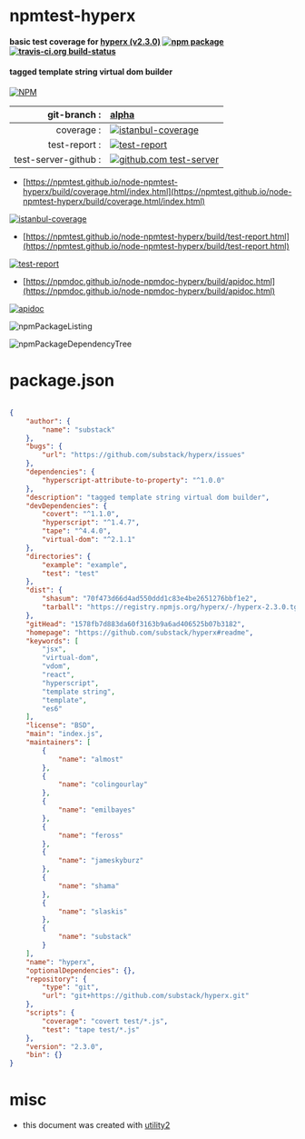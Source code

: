 # npmtest-hyperx

#### basic test coverage for  [hyperx (v2.3.0)](https://github.com/substack/hyperx#readme)  [![npm package](https://img.shields.io/npm/v/npmtest-hyperx.svg?style=flat-square)](https://www.npmjs.org/package/npmtest-hyperx) [![travis-ci.org build-status](https://api.travis-ci.org/npmtest/node-npmtest-hyperx.svg)](https://travis-ci.org/npmtest/node-npmtest-hyperx)

#### tagged template string virtual dom builder

[![NPM](https://nodei.co/npm/hyperx.png?downloads=true&downloadRank=true&stars=true)](https://www.npmjs.com/package/hyperx)

| git-branch : | [alpha](https://github.com/npmtest/node-npmtest-hyperx/tree/alpha)|
|--:|:--|
| coverage : | [![istanbul-coverage](https://npmtest.github.io/node-npmtest-hyperx/build/coverage.badge.svg)](https://npmtest.github.io/node-npmtest-hyperx/build/coverage.html/index.html)|
| test-report : | [![test-report](https://npmtest.github.io/node-npmtest-hyperx/build/test-report.badge.svg)](https://npmtest.github.io/node-npmtest-hyperx/build/test-report.html)|
| test-server-github : | [![github.com test-server](https://npmtest.github.io/node-npmtest-hyperx/GitHub-Mark-32px.png)](https://npmtest.github.io/node-npmtest-hyperx/build/app/index.html) | | build-artifacts : | [![build-artifacts](https://npmtest.github.io/node-npmtest-hyperx/glyphicons_144_folder_open.png)](https://github.com/npmtest/node-npmtest-hyperx/tree/gh-pages/build)|

- [https://npmtest.github.io/node-npmtest-hyperx/build/coverage.html/index.html](https://npmtest.github.io/node-npmtest-hyperx/build/coverage.html/index.html)

[![istanbul-coverage](https://npmtest.github.io/node-npmtest-hyperx/build/screenCapture.buildCi.browser.%252Ftmp%252Fbuild%252Fcoverage.lib.html.png)](https://npmtest.github.io/node-npmtest-hyperx/build/coverage.html/index.html)

- [https://npmtest.github.io/node-npmtest-hyperx/build/test-report.html](https://npmtest.github.io/node-npmtest-hyperx/build/test-report.html)

[![test-report](https://npmtest.github.io/node-npmtest-hyperx/build/screenCapture.buildCi.browser.%252Ftmp%252Fbuild%252Ftest-report.html.png)](https://npmtest.github.io/node-npmtest-hyperx/build/test-report.html)

- [https://npmdoc.github.io/node-npmdoc-hyperx/build/apidoc.html](https://npmdoc.github.io/node-npmdoc-hyperx/build/apidoc.html)

[![apidoc](https://npmdoc.github.io/node-npmdoc-hyperx/build/screenCapture.buildCi.browser.%252Ftmp%252Fbuild%252Fapidoc.html.png)](https://npmdoc.github.io/node-npmdoc-hyperx/build/apidoc.html)

![npmPackageListing](https://npmtest.github.io/node-npmtest-hyperx/build/screenCapture.npmPackageListing.svg)

![npmPackageDependencyTree](https://npmtest.github.io/node-npmtest-hyperx/build/screenCapture.npmPackageDependencyTree.svg)



# package.json

```json

{
    "author": {
        "name": "substack"
    },
    "bugs": {
        "url": "https://github.com/substack/hyperx/issues"
    },
    "dependencies": {
        "hyperscript-attribute-to-property": "^1.0.0"
    },
    "description": "tagged template string virtual dom builder",
    "devDependencies": {
        "covert": "^1.1.0",
        "hyperscript": "^1.4.7",
        "tape": "^4.4.0",
        "virtual-dom": "^2.1.1"
    },
    "directories": {
        "example": "example",
        "test": "test"
    },
    "dist": {
        "shasum": "70f473d66d4ad550ddd1c83e4be2651276bbf1e2",
        "tarball": "https://registry.npmjs.org/hyperx/-/hyperx-2.3.0.tgz"
    },
    "gitHead": "1578fb7d883da60f3163b9a6ad406525b07b3182",
    "homepage": "https://github.com/substack/hyperx#readme",
    "keywords": [
        "jsx",
        "virtual-dom",
        "vdom",
        "react",
        "hyperscript",
        "template string",
        "template",
        "es6"
    ],
    "license": "BSD",
    "main": "index.js",
    "maintainers": [
        {
            "name": "almost"
        },
        {
            "name": "colingourlay"
        },
        {
            "name": "emilbayes"
        },
        {
            "name": "feross"
        },
        {
            "name": "jameskyburz"
        },
        {
            "name": "shama"
        },
        {
            "name": "slaskis"
        },
        {
            "name": "substack"
        }
    ],
    "name": "hyperx",
    "optionalDependencies": {},
    "repository": {
        "type": "git",
        "url": "git+https://github.com/substack/hyperx.git"
    },
    "scripts": {
        "coverage": "covert test/*.js",
        "test": "tape test/*.js"
    },
    "version": "2.3.0",
    "bin": {}
}
```



# misc
- this document was created with [utility2](https://github.com/kaizhu256/node-utility2)
